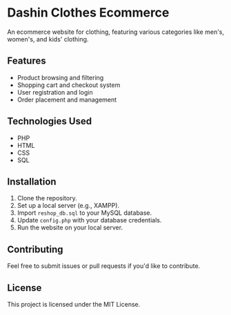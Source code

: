 # Dashin Clothes Ecommerce

An ecommerce website for clothing, featuring various categories like men's, women's, and kids' clothing.

## Features
- Product browsing and filtering
- Shopping cart and checkout system
- User registration and login
- Order placement and management

## Technologies Used
- PHP
- HTML
- CSS
- SQL

## Installation
1. Clone the repository.
2. Set up a local server (e.g., XAMPP).
3. Import `reshop_db.sql` to your MySQL database.
4. Update `config.php` with your database credentials.
5. Run the website on your local server.

## Contributing
Feel free to submit issues or pull requests if you'd like to contribute.

## License
This project is licensed under the MIT License.
